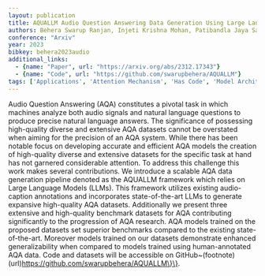 ```yaml
---
layout: publication
title: AQUALLM Audio Question Answering Data Generation Using Large Language Models
authors: Behera Swarup Ranjan, Injeti Krishna Mohan, Patibandla Jaya Sai Kiran, Pokala Praveen Kumar, Pailla Balakrishna Reddy
conference: "Arxiv"
year: 2023
bibkey: behera2023audio
additional_links:
  - {name: "Paper", url: "https://arxiv.org/abs/2312.17343"}
  - {name: "Code", url: "https://github.com/swarupbehera/AQUALLM"}
tags: ['Applications', 'Attention Mechanism', 'Has Code', 'Model Architecture', 'Reinforcement Learning', 'Tools']
---
```

Audio Question Answering (AQA) constitutes a pivotal task in which machines analyze both audio signals and natural language questions to produce precise natural language answers. The significance of possessing high-quality diverse and extensive AQA datasets cannot be overstated when aiming for the precision of an AQA system. While there has been notable focus on developing accurate and efficient AQA models the creation of high-quality diverse and extensive datasets for the specific task at hand has not garnered considerable attention. To address this challenge this work makes several contributions. We introduce a scalable AQA data generation pipeline denoted as the AQUALLM framework which relies on Large Language Models (LLMs). This framework utilizes existing audio-caption annotations and incorporates state-of-the-art LLMs to generate expansive high-quality AQA datasets. Additionally we present three extensive and high-quality benchmark datasets for AQA contributing significantly to the progression of AQA research. AQA models trained on the proposed datasets set superior benchmarks compared to the existing state-of-the-art. Moreover models trained on our datasets demonstrate enhanced generalizability when compared to models trained using human-annotated AQA data. Code and datasets will be accessible on GitHub~(footnote)(url)https://github.com/swarupbehera/AQUALLM\}\}.
